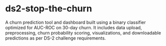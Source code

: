 # ds2-stop-the-churn
A churn prediction tool and dashboard built using a binary classifier optimized for AUC-ROC on 30-day churn. It includes data upload, preprocessing, churn probability scoring, visualizations, and downloadable predictions as per DS-2 challenge requirements.
